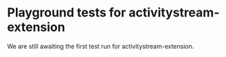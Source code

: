 # Playground tests for activitystream-extension
We are still awaiting the first test run for activitystream-extension.
